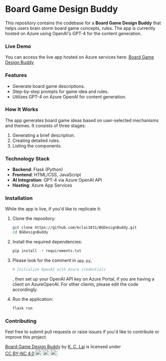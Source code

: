 # Board Game Design Buddy

This repository contains the codebase for a **Board Game Design Buddy** that helps users brain storm board game concepts, rules. The app is currently hosted on Azure using OpenAI's GPT-4 for the content generation.

### Live Demo
You can access the live app hosted on Azure services here:
[Board Game Design Buddy](https://bgdesignbuddyapp.azurewebsites.net/)

### Features
- Generate board game descriptions.
- Step-by-step prompts for game idea and rules.
- Utilizes GPT-4 on Azure OpenAI for content generation.

### How It Works
The app generates board game ideas based on user-selected mechanisms and themes. It consists of three stages:
1. Generating a brief description.
2. Creating detailed rules.
3. Listing the components.

### Technology Stack
- **Backend**: Flask (Python)
- **Frontend**: HTML/CSS, JavaScript
- **AI Integration**: GPT-4 via Azure OpenAI API
- **Hosting**: Azure App Services

### Installation
While the app is live, if you'd like to replicate it:
1. Clone the repository:
   ```bash
   git clone https://github.com/kclai1031/BGDesignBuddy.git
   cd BGDesignBuddy
   ```

2. Install the required dependencies:
   ```bash
   pip install -r requirements.txt
   ```

3. Please look for the comment in ```app.py```,
   ```python
   # Initialize OpenAI with Azure credentials
   ```
   , then set up your OpenAI API key on Azure Portal, if you are having a client on AzureOpenAI. For other clients, please edit the code accordingly.

5. Run the application:
   ```bash
   flask run
   ```

### Contributing

Feel free to submit pull requests or raise issues if you'd like to contribute or improve this project.

<p xmlns:cc="http://creativecommons.org/ns#" xmlns:dct="http://purl.org/dc/terms/"><a property="dct:title" rel="cc:attributionURL" href="https://github.com/kclai1031/BGDesignBuddy">Board Game Design Buddy</a> by <a rel="cc:attributionURL dct:creator" property="cc:attributionName" href="https://www.linkedin.com/in/kingchunlai/">K. C. Lai</a> is licensed under <a href="https://creativecommons.org/licenses/by-nc/4.0/?ref=chooser-v1" target="_blank" rel="license noopener noreferrer" style="display:inline-block;">CC BY-NC 4.0<img style="height:22px!important;margin-left:3px;vertical-align:text-bottom;" src="https://mirrors.creativecommons.org/presskit/icons/cc.svg?ref=chooser-v1" alt=""><img style="height:22px!important;margin-left:3px;vertical-align:text-bottom;" src="https://mirrors.creativecommons.org/presskit/icons/by.svg?ref=chooser-v1" alt=""><img style="height:22px!important;margin-left:3px;vertical-align:text-bottom;" src="https://mirrors.creativecommons.org/presskit/icons/nc.svg?ref=chooser-v1" alt=""></a></p> </center>
</footer>
